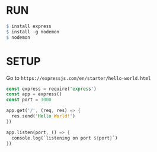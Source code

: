 # RUN 
```q
$ install express
$ install -g nodemon
$ nodemon
```
# SETUP
Go to `https://expressjs.com/en/starter/hello-world.html`
```rs
const express = require('express')
const app = express()
const port = 3000

app.get('/', (req, res) => {
  res.send('Hello World!')
})

app.listen(port, () => {
  console.log(`listening on port ${port}`)
})
```
